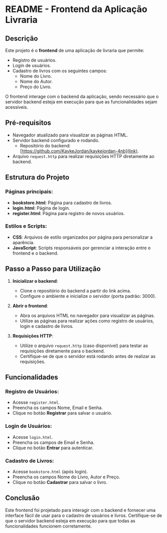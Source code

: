# README - Frontend da Aplicação Livraria

## Descrição
Este projeto é o **frontend** de uma aplicação de livraria que permite:
- Registro de usuários.
- Login de usuários.
- Cadastro de livros com os seguintes campos:
  - Nome do Livro.
  - Nome do Autor.
  - Preço do Livro.

O frontend interage com o backend da aplicação, sendo necessário que o servidor backend esteja em execução para que as funcionalidades sejam acessíveis.

## Pré-requisitos
- Navegador atualizado para visualizar as páginas HTML.
- Servidor backend configurado e rodando.
  - Repositório do backend: [https://github.com/KaykeJordan/kaykejordan-4nb](link).
- Arquivo `request.http` para realizar requisições HTTP diretamente ao backend.

## Estrutura do Projeto

### Páginas principais:
- **bookstore.html**: Página para cadastro de livros.
- **login.html**: Página de login.
- **register.html**: Página para registro de novos usuários.

### Estilos e Scripts:
- **CSS**: Arquivos de estilo organizados por página para personalizar a aparência.
- **JavaScript**: Scripts responsáveis por gerenciar a interação entre o frontend e o backend.

## Passo a Passo para Utilização

1. **Inicializar o backend**:
   - Clone o repositório do backend a partir do link acima.
   - Configure o ambiente e inicialize o servidor (porta padrão: 3000).

2. **Abrir o frontend**:
   - Abra os arquivos HTML no navegador para visualizar as páginas.
   - Utilize as páginas para realizar ações como registro de usuários, login e cadastro de livros.

3. **Requisições HTTP**:
   - Utilize o arquivo `request.http` (caso disponível) para testar as requisições diretamente para o backend.
   - Certifique-se de que o servidor está rodando antes de realizar as requisições.

## Funcionalidades

### Registro de Usuários:
- Acesse `register.html`.
- Preencha os campos Nome, Email e Senha.
- Clique no botão **Registrar** para salvar o usuário.

### Login de Usuários:
- Acesse `login.html`.
- Preencha os campos de Email e Senha.
- Clique no botão **Entrar** para autenticar.

### Cadastro de Livros:
- Acesse `bookstore.html` (após login).
- Preencha os campos Nome do Livro, Autor e Preço.
- Clique no botão **Cadastrar** para salvar o livro.

## Conclusão
Este frontend foi projetado para interagir com o backend e fornecer uma interface fácil de usar para o cadastro de usuários e livros. Certifique-se de que o servidor backend esteja em execução para que todas as funcionalidades funcionem corretamente.
